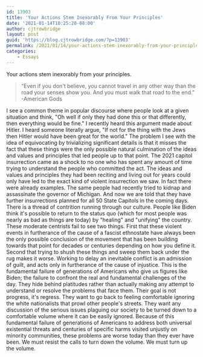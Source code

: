 ```yaml
---
id: 13903
title: 'Your Actions Stem Inexorably From Your Principles'
date: '2021-01-14T10:25:20-08:00'
author: cjtrowbridge
layout: post
guid: 'https://blog.cjtrowbridge.com/?p=13903'
permalink: /2021/01/14/your-actions-stem-inexorably-from-your-principles/
categories:
    - Essays
---
```


Your actions stem inexorably from your principles.

> “Even if you don't believe, you cannot travel in any other way than the road your senses show you. And you must walk that road to the end.” -American Gods

I see a common theme in popular discourse where people look at a given situation and think, "Oh well if only they had done this or that differently, then everything would be fine." I recently heard this argument made about Hitler. I heard someone literally argue, "If not for the thing with the Jews then Hitler would have been great for the world." The problem I see with the idea of equivocating by trivializing significant details is that it misses the fact that these things were the only possible natural culmination of the ideas and values and principles that led people up to that point. The 2021 capitol insurrection came as a shock to no one who has spent any amount of time trying to understand the people who committed the act. The ideas and values and principles they had been reciting and living out for years could only have led to the exact kind of violent insurrection we saw. In fact there were already examples. The same people had recently tried to kidnap and assassinate the governor of Michigan. And now we are told that they have further insurrections planned for all 50 State Capitols in the coming days. There is a thread of contrition running through our culture. People like Biden think it's possible to return to the status quo (which for most people was nearly as bad as things are today) by "healing" and "unifying" the country. These moderate centrists fail to see two things. First that these violent events in furtherance of the cause of a fascist ethnostate have always been the only possible conclusion of the movement that has been building towards that point for decades or centuries depending on how you define it. Second that trying to shush these things and sweep them back under the rug makes it worse. Working to delay an inevitable conflict is an admission of guilt, and acts only in furtherance of the cause of injustice. This is the fundamental failure of generations of Americans who give us figures like Biden; the failure to confront the real and fundamental challenges of the day. They hide behind platitudes rather than actually making any attempt to understand or resolve the problems that face them. Their goal is not progress, it's regress. They want to go back to feeling comfortable ignoring the white nationalists that prowl other people's streets. They want any discussion of the serious issues plaguing our society to be turned down to a comfortable volume where it can be easily ignored. Because of this fundamental failure of generations of Americans to address both universal existential threats and centuries of specific harms visited unjustly on minority communities, these problems are worse today than they ever have been. We must resist the calls to turn down the volume. We must turn up the volume.